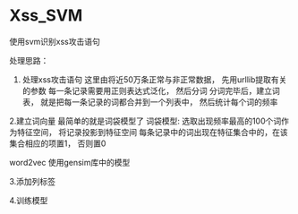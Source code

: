 # Xss_SVM
使用svm识别xss攻击语句

处理思路：

1. 处理xss攻击语句
这里由将近50万条正常与非正常数据， 先用urllib提取有关的参数
每一条记录需要用正则表达式泛化， 然后分词
分词完毕后，建立词表， 就是把每一条记录的词都合并到一个列表中， 然后统计每个词的频率

2.建立词向量
最简单的就是词袋模型了
词袋模型:
选取出现频率最高的100个词作为特征空间， 将记录投影到特征空间
每条记录中的词出现在特征集合中的，在该集合相应的项置1， 否则置0

word2vec
使用gensim库中的模型

3.添加列标签

4.训练模型
